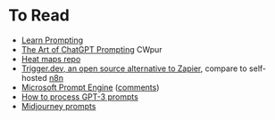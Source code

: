 # To Read
- [Learn Prompting](https://learnprompting.org/docs/intro)
- [The Art of ChatGPT Prompting](https://app.gumroad.com/d/bae9156e1c2380bdb12e14c6d47eee82) CWpur
- [Heat maps repo](https://github.com/jmforsythe/Git-Heat-Map)
- [Trigger.dev, an open source alternative to Zapier](https://github.com/triggerdotdev/trigger.dev), compare to self-hosted [n8n](https://n8n.io/)
- [Microsoft Prompt Engine](https://github.com/microsoft/prompt-engine) ([comments](https://news.ycombinator.com/item?id=34811070)) 
- [How to process GPT-3 prompts](https://buildspace.so/notes/processing-gpt3-prompts)
- [Midjourney prompts](https://docs.midjourney.com/docs/prompts)
